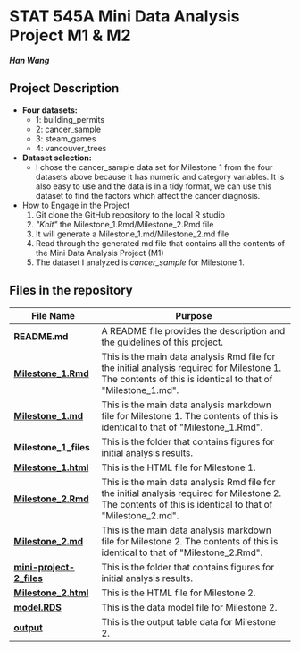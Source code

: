 # STAT 545A Mini Data Analysis Project M1 & M2
**_Han Wang_**
## Project Description
  * **Four datasets:**
    - 1: building_permits
    - 2: cancer_sample
    - 3: steam_games
    - 4: vancouver_trees
  * **Dataset selection:**
       - I chose the cancer_sample data set for Milestone 1 from the four datasets above because it has numeric and category variables.
    It is also easy to use and the data is in a tidy format, we can use this dataset to find the factors which affect the cancer diagnosis.
  * How to Engage in the Project
       1. Git clone the GitHub repository to the local R studio
       2. _"Knit"_ the Milestone_1.Rmd/Milestone_2.Rmd file
       3. It will generate a Milestone_1.md/Milestone_2.md file
       4. Read through the generated md file that contains all the contents of the Mini Data Analysis Project (M1)
       5. The dataset I analyzed is _cancer_sample_ for Milestone 1.
## Files in the repository
File Name | Purpose
----------|---------
**README.md** | A README file provides the description and the guidelines of this project.
**[Milestone_1.Rmd](https://github.com/stat545ubc-2023/mda-whh1123/blob/main/Milestone_1.Rmd)** | This is the main data analysis Rmd file for the initial analysis required for Milestone 1. The contents of this is identical to that of "Milestone_1.md".
**[Milestone_1.md](https://github.com/stat545ubc-2023/mda-whh1123/blob/main/Milestone_1.md)** | This is the main data analysis markdown file for Milestone 1. The contents of this is identical to that of "Milestone_1.Rmd".
**Milestone_1_files** | This is the folder that contains figures for initial analysis results.
**[Milestone_1.html](https://stat545ubc-2023.github.io/mda-whh1123/Milestone_1.html)** | This is the HTML file for Milestone 1.
**[Milestone_2.Rmd](https://github.com/stat545ubc-2023/mda-whh1123/blob/main/Milestone_2.Rmd)** | This is the main data analysis Rmd file for the initial analysis required for Milestone 2. The contents of this is identical to that of "Milestone_2.md".
**[Milestone_2.md](https://github.com/stat545ubc-2023/mda-whh1123/blob/main/Milestone_2.md)** | This is the main data analysis markdown file for Milestone 2. The contents of this is identical to that of "Milestone_2.Rmd".
**[mini-project-2_files](https://github.com/stat545ubc-2023/mda-whh1123/tree/main/mini-project-2_files/figure-gfm)** | This is the folder that contains figures for initial analysis results.
**[Milestone_2.html](https://stat545ubc-2023.github.io/mda-whh1123/Milestone_2.html)** | This is the HTML file for Milestone 2.
**[model.RDS](https://stat545ubc-2023.github.io/mda-whh1123/model.RDS)** | This is the data model file for Milestone 2.
**[output](https://stat545ubc-2023.github.io/mda-whh1123/output)** | This is the output table data for Milestone 2.



